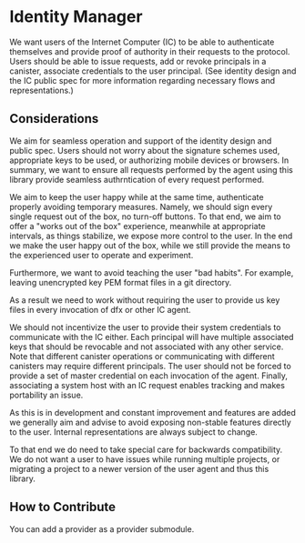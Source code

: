 # Identity Manager


We want users of the Internet Computer (IC) to be able to authenticate
themselves and provide proof of authority in their requests to the
protocol. Users should be able to issue requests, add or revoke
principals in a canister, associate credentials to the user principal.
(See identity design and the IC public spec for more information
regarding necessary flows and representations.)

## Considerations

We aim for seamless operation and support of the identity design and
public spec. Users should not worry about the signature schemes used,
appropriate keys to be used, or authorizing mobile devices or
browsers. In summary, we want to ensure all requests performed by the
agent using this library provide seamless authrntication of every
request performed.

We aim to keep the user happy while at the same time, authenticate
properly avoiding temporary measures. Namely, we should sign every
single request out of the box, no turn-off buttons. To that end, we
aim to offer a "works out of the box" experience, meanwhile at
appropriate intervals, as things stabilize, we expose more control to
the user. In the end we make the user happy out of the box, while we
still provide the means to the experienced user to operate and
experiment.

Furthermore, we want to avoid teaching the user "bad habits". For
example, leaving unencrypted key PEM format files in a git directory.

As a result we need to work without requiring the user to provide us
key files in every invocation of dfx or other IC agent.

We should not incentivize the user to provide their system credentials
to communicate with the IC either. Each principal will have multiple
associated keys that should be revocable and not associated with any
other service. Note that different canister operations or communicating with
different canisters may require different principals. The user should
not be forced to provide a set of master credential on each invocation
of the agent. Finally, associating a system host with an IC request
enables tracking and makes portability an issue.

As this is in development and constant improvement and features are
added we generally aim and advise to avoid exposing non-stable
features directly to the user. Internal representations are always
subject to change.

To that end we do need to take special care for backwards
compatibility. We do not want a user to have issues while running
multiple projects, or migrating a project to a newer version of the
user agent and thus this library.

## How to Contribute

You can add a provider as a provider submodule.
